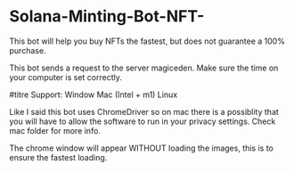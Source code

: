 # Solana-Minting-Bot-NFT-
This bot will help you buy NFTs the fastest, but does not guarantee a 100% purchase.


This bot sends a request to the server magiceden. Make sure the time on your computer is set correctly.

#titre Support:
 Window
 Mac (Intel + m1)
 Linux
 
 Like I said this bot uses ChromeDriver so on mac there is a possiblity that you will have to allow the software to run in your privacy settings. Check mac folder for more info.

The chrome window will appear WITHOUT loading the images, this is to ensure the fastest loading.


